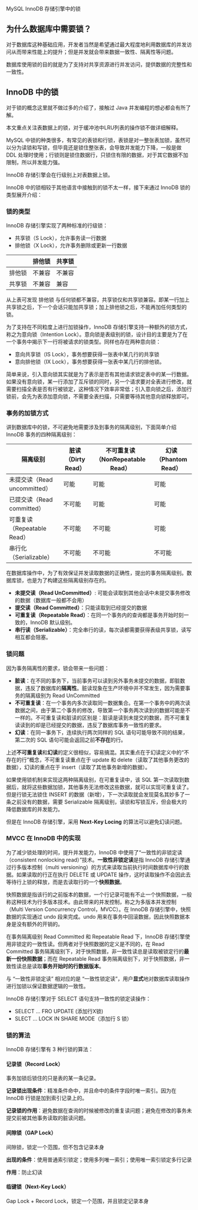 MySQL InnoDB 存储引擎中的锁

## 为什么数据库中需要锁？

对于数据库这种基础应用，开发者当然是希望通过最大程度地利用数据库的并发访问从而带来性能上的提升；但是并发就会带来数据一致性、隔离性等问题。

数据库使用锁的目的就是为了支持对共享资源进行并发访问，提供数据的完整性和一致性。

## InnoDB 中的锁

对于锁的概念这里就不做过多的介绍了，接触过 Java 并发编程的想必都会有所了解。

本文重点关注表数据上的锁，对于缓冲池中LRU列表的操作锁不做详细解释。

MySQL 中锁的种类很多，有常见的表锁和行锁，表锁是对一整张表加锁，虽然可以分为读锁和写锁，但毕竟还是锁住整张表，会导致并发能力下降，一般是做 DDL 处理时使用；行锁则是锁住数据行，只锁住有限的数据，对于其它数据不加限制，所以并发能力强。

InnoDB 存储引擎会在行级别上对表数据上锁。

InnoDB 中的锁相较于其他语言中接触到的锁不太一样，接下来通过 InnoDB 锁的类型展开介绍：

### 锁的类型

InnoDB 存储引擎实现了两种标准的行级锁：

* 共享锁（S Lock），允许事务读一行数据
* 排他锁（X Lock），允许事务删除或更新一行数据

|        | 排他锁 | 共享锁 |
| ------ | ------ | ------ |
| 排他锁 | 不兼容 | 不兼容 |
| 共享锁 | 不兼容 | 兼容   |

从上表可发现 排他锁 与任何锁都不兼容，共享锁仅和共享锁兼容。即某一行加上共享锁之后，下一个会话只能加共享锁；加上排他锁之后，不能再加任何类型的锁。

为了支持在不同粒度上进行加锁操作，InnoDB 存储引擎支持一种额外的锁方式，称之为意向锁（Intention Lock）。意向锁是表级别的锁，设计目的主要是为了在一个事务中揭示下一行将被请求的锁类型。同样也存在两种意向锁：

* 意向共享锁（IS Lock），事务想要获得一张表中某几行的共享锁
* 意向排他锁（IX Lock），事务想要获得一张表中某几行的排他锁。

简单来说，引入意向锁其实就是为了表示是否有其他请求锁定表中的某一行数据。如果没有意向锁，某一行添加了互斥锁的同时，另一个请求要对全表进行修改，就需要扫描全表是否有行被锁定，这种情况下效率非常低；引入意向锁之后，添加行锁前，会先为表添加意向锁，不需要全表扫描，只需要等待其他意向锁释放即可。

### 事务的加锁方式

讲到数据库中的锁，不可避免地需要涉及到事务的隔离级别，下面简单介绍 InnoDB 事务的四种隔离级别：

| 隔离级别                     | 脏读（Dirty Read） | 不可重复读（NonRepeatable Read） | 幻读（Phantom Read） |
| ---------------------------- | ------------------ | -------------------------------- | -------------------- |
| 未提交读（Read uncommitted） | 可能               | 可能                             | 可能                 |
| 已提交读（Read committed）   | 不可能             | 可能                             | 可能                 |
| 可重复读（Repeatable Read）  | 不可能             | 不可能                           | 可能                 |
| 串行化（Serializable）       | 不可能             | 不可能                           | 不可能               |

在数据库操作中，为了有效保证并发读取数据的正确性，提出的事务隔离级别。数据库锁，也是为了构建这些隔离级别存在的。

* **未提交读（Read UnCommitted）**: 可能会读取到其他会话中未提交事务修改的数据（数据库一般都不会用）
* **提交读（Read Committed）**：只能读取到已经提交的数据
* **可重复读（Repeatable Read）**：在同一个事务内的查询都是事务开始时刻一致的，InnoDB 默认级别。
* **串行读（Serializable）**：完全串行的读，每次读都需要获得表级共享锁，读写相互都会阻塞。

### 锁问题

因为事务隔离性的要求，锁会带来一些问题：

* **脏读**：在不同的事务下，当前事务可以读到另外事务未提交的数据，即脏数据，违反了数据库的**隔离性**。脏读现象在生产环境中并不常发生，因为需要事务的隔离级别为 Read UnCommitted
* **不可重复读**：在一个事务内多次读取同一数据集合。在第一个事务中的两次读数据之间，由于第二个事务的修改，导致第一个事务两次读到的数据可能是不一样的。不可重复读和脏读的区别是：脏读是读到未提交的数据，而不可重复读读到的却是已经提交的数据，违反了数据库事务一致性的要求。
* **幻读**：在同一事务下，连续执行两次同样的 SQL 语句可能导致不同的结果，第二次的 SQL 语句可能会返回之前**不存在**的行。

上述**不可重复读**和**幻读**的定义很相似，容易搞混。其实重点在于幻读定义中的“不存在的行”概念，不可重复读重点在于 update 和 delete（读取了其他事务更改的数据），幻读的重点在于 insert（读取了其他事务新增的数据）。

如果使用锁机制来实现这两种隔离级别，在可重复读中，该 SQL 第一次读取到数据后，就将这些数据加锁，其他事务无法修改这些数据，就可以实现可重复读了。但是行锁无法锁住 INSERT 的数据（新增），下一次读取就会发现莫名其妙多了一条之前没有的数据，需要 Serializable 隔离级别，读锁和写锁互斥，但会极大的降低数据库的并发能力。

但是在 InnoDB 存储引擎，采用 **Next-Key Locing** 的算法可以避免幻读问题。

### MVCC 在 InnoDB 中的实现

为了减少锁处理的时间，提升并发能力，InnoDB 中使用了“一致性的非锁定读（consistent nonlocking read）”技术。**一致性非锁定读**是指 InnoDB 存储引擎通过行多版本控制（multi versioning）的方式来读取当前执行时间数据库中行的数据。如果读取的行正在执行 DELETE 或 UPDATE 操作，这时读取操作不会因此去等待行上锁的释放，而是去读取行的一个**快照数据**。

快照数据是指该行的之前版本的数据，一个行记录可能有不止一个快照数据，一般称这种技术为行多版本技术。由此带来的并发控制，称之为多版本并发控制（Multi Version Concurrency Control，MVCC）。在 InnoDB 存储引擎中，快照数据的实现通过 undo 段来完成。undo 用来在事务中回滚数据，因此快照数据本身是没有额外的开销的。

在事务隔离级别 Read Committed 和 Repeatable Read 下，InnoDB 存储引擎使用非锁定的一致性读。但两者对于快照数据的定义是不同的，在 Read Committed 事务隔离级别下，对于快照数据，非一致性读总是读取被锁定行的**最新一份快照数据**；而在 Repeatable Read 事务隔离级别下，对于快照数据，非一致性读总是读取**事务开始时的行数据版本**。

与 “一致性非锁定读” 相对应的是 “一致性锁定读”，用户**显式**地对数据库读取操作进行加锁以保证数据逻辑的一致性。

InnoDB 存储引擎对于 SELECT 语句支持一致性的锁定读操作：

* SELECT ... FRO UPDATE (添加行X锁)
* SLECT ... LOCK IN SHARE MODE（添加行 S 锁）

### 锁的算法

InnoDB 存储引擎有 3 种行锁的算法：

#### 记录锁（Record Lock）

事务加锁后锁住的只是表的某一条记录。

**记录锁出现条件**：精准条件命中，并且命中的条件字段时唯一索引。因为在 InnoDB 行锁是加到索引记录上的。

**记录锁的作用**：避免数据在查询的时候被修改的重复读问题；避免在修改的事务未提交前被其他事务读取的脏读问题。

#### 间隙锁（GAP Lock）

间隙锁，锁定一个范围，但不包含记录本身

**出现的条件**：使用普通索引锁定；使用多列唯一索引；使用唯一索引锁定多行记录

**作用**：防止幻读

#### 临键锁（Next-Key Lock）

Gap Lock + Record Lock，锁定一个范围，并且锁定记录本身